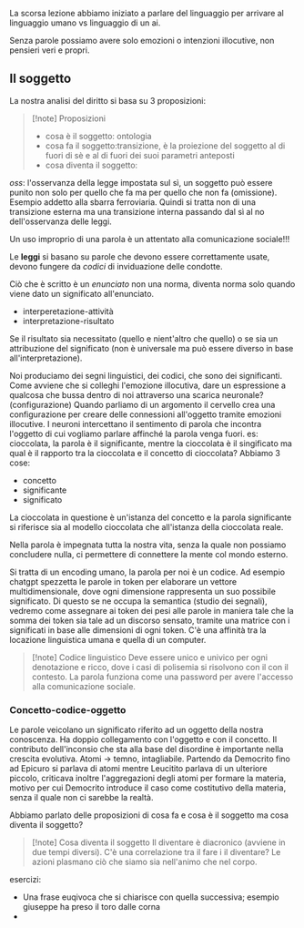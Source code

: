 La scorsa lezione abbiamo iniziato a parlare del linguaggio per arrivare al linguaggio umano vs linguaggio di un ai.

Senza parole possiamo avere solo emozioni o intenzioni illocutive, non pensieri veri e propri. 

## Il soggetto
La nostra analisi del diritto si basa su 3 proposizioni:

>[!note] Proposizioni
>- cosa è il soggetto: ontologia
>- cosa fa il soggetto:transizione, è la proiezione del soggetto al di fuori di sè e al di fuori dei suoi parametri anteposti
>- cosa diventa il soggetto:

*oss*: l'osservanza della legge impostata sul sì, un soggetto può essere punito non solo per quello che fa ma per quello che non fa (omissione). Esempio addetto alla sbarra ferroviaria. Quindi si tratta non di una transizione esterna ma una transizione interna passando dal sì al no dell'osservanza delle leggi.

Un uso improprio di una parola è un attentato alla comunicazione sociale!!!

Le **leggi** si basano su parole che devono essere correttamente usate, devono fungere da *codici* di inviduazione delle condotte.

Ciò che è scritto è un *enunciato* non una norma, diventa norma solo quando viene dato un significato all'enunciato.

- interperetazione-attività
- interpretazione-risultato

Se il risultato sia necessitato (quello e nient'altro che quello) o se sia un attribuzione del significato (non è universale ma può essere diverso in base all'interpretazione).

Noi produciamo dei segni linguistici, dei codici, che sono dei significanti.
Come avviene che si colleghi l'emozione illocutiva, dare un espressione a qualcosa che bussa dentro di noi attraverso una scarica neuronale?
(configurazione) Quando parliamo di un argomento il cervello crea una configurazione per creare delle connessioni all'oggetto tramite emozioni illocutive. I neuroni intercettano il sentimento di parola che incontra l'oggetto di cui vogliamo parlare affinché la parola venga fuori. es: cioccolata, la parola è il significante, mentre la cioccolata è il singificato ma qual è il rapporto tra la cioccolata e il concetto di cioccolata? Abbiamo 3 cose:
- concetto
- significante
- significato

La cioccolata in questione è un'istanza del concetto e la parola significante si riferisce sia al modello cioccolata che all'istanza della cioccolata reale.

Nella parola è impegnata tutta la nostra vita, senza la quale non possiamo concludere nulla, ci permettere di connettere la mente col mondo esterno.

Si tratta di un encoding umano, la parola per noi è un codice. Ad esempio chatgpt spezzetta le parole in token per elaborare un vettore multidimensionale, dove ogni dimensione rappresenta un suo possibile significato. Di questo se ne occupa la semantica (studio dei segnali), vedremo come assegnare ai token dei pesi alle parole in maniera tale che la somma dei token sia tale ad un discorso sensato, tramite una matrice con i significati in base alle dimensioni di ogni token.
C'è una affinità tra la locazione linguistica umana e quella di un computer.

>[!note] Codice linguistico
>Deve essere unico e univico  per ogni denotazione e ricco, dove i casi di polisemia si risolvono con il con il contesto. La parola funziona come una password per avere l'accesso alla comunicazione sociale.

### Concetto-codice-oggetto
Le parole veicolano un significato riferito ad un oggetto della nostra conoscenza. Ha doppio collegamento con l'oggetto e con il concetto.
Il contributo dell'inconsio che sta alla base del disordine è importante nella crescita evolutiva.
Atomi -> temno, intagliabile. Partendo da Democrito fino ad Epicuro si parlava di atomi mentre Leucitito parlava di un ulteriore piccolo, criticava inoltre l'aggregazioni degli atomi per formare la materia, motivo per cui Democrito introduce il caso come costitutivo della materia, senza il quale non ci sarebbe la realtà. 

Abbiamo parlato delle proposizioni di cosa fa e cosa è il soggetto ma cosa diventa il soggetto?

>[!note] Cosa diventa il soggetto
>Il diventare è diacronico (avviene in due tempi diversi). C'è una correlazione tra il fare i il diventare? Le azioni plasmano ciò che siamo sia nell'animo che nel corpo.

esercizi:
- Una frase euqivoca che si chiarisce con quella successiva; esempio giuseppe ha preso il toro dalle corna
- 



